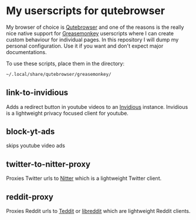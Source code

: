 # My userscripts for qutebrowser

My browser of choice is [Qutebrowser](https://github.com/qutebrowser/qutebrowser) and one of the reasons is the really nice native support for
[Greasemonkey](https://www.greasespot.net/) userscripts where I can create custom behaviour for individual pages.
In this repository I will dump my personal configuration. Use it if you want and don't expect major documentations.

To use these scripts, place them in the directory: 
```bash
~/.local/share/qutebrowser/greasemonkey/
```

## link-to-invidious
Adds a redirect button in youtube videos to an [Invidious](https://github.com/iv-org/invidious) instance.
Invidious is a lightweight privacy focused client for youtube.

## block-yt-ads
skips youtube video ads

## twitter-to-nitter-proxy
Proxies Twitter urls to [Nitter](https://github.com/zedeus/nitter) which is a lightweight Twitter client.

## reddit-proxy
Proxies Reddit urls to [Teddit](https://codeberg.org/teddit/teddit) or [libreddit](https://github.com/spikecodes/libreddit) which are lightweight Reddit clients.
